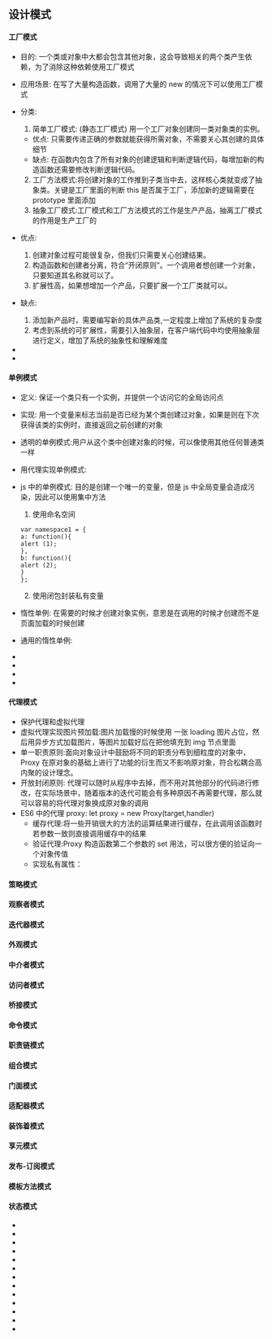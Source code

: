 <!--
 * @Author: your name
 * @Date: 2021-09-07 19:27:14
 * @LastEditTime: 2021-09-09 19:45:49
 * @LastEditors: Please set LastEditors
 * @Description: In User Settings Edit
 * @FilePath: \notes\study notes\设计模式\设计模式.md
-->

## 设计模式

<!-- ---------------------------- -->

#### 工厂模式

- 目的: 一个类或对象中大都会包含其他对象，这会导致相关的两个类产生依赖，为了消除这种依赖使用工厂模式
- 应用场景: 在写了大量构造函数，调用了大量的 new 的情况下可以使用工厂模式
- 分类:
  1. 简单工厂模式: (静态工厂模式) 用一个工厂对象创建同一类对象类的实例。
  - 优点: 只需要传递正确的参数就能获得所需对象，不需要关心其创建的具体细节
  - 缺点: 在函数内包含了所有对象的创建逻辑和判断逻辑代码，每增加新的构造函数还需要修改判断逻辑代码。
  2. 工厂方法模式:将创建对象的工作推到子类当中去，这样核心类就变成了抽象类。关键是工厂里面的判断 this 是否属于工厂，添加新的逻辑需要在 prototype 里面添加
  3. 抽象工厂模式:工厂模式和工厂方法模式的工作是生产产品，抽离工厂模式的作用是生产工厂的
- 优点:
  1. 创建对象过程可能很复杂，但我们只需要关心创建结果。
  2. 构造函数和创建者分离，符合“开闭原则”。一个调用者想创建一个对象，只要知道其名称就可以了。
  3. 扩展性高，如果想增加一个产品，只要扩展一个工厂类就可以。
- 缺点:

  1. 添加新产品时，需要编写新的具体产品类,一定程度上增加了系统的复杂度
  2. 考虑到系统的可扩展性，需要引入抽象层，在客户端代码中均使用抽象层进行定义，增加了系统的抽象性和理解难度

-
-

#### 单例模式

- 定义: 保证一个类只有一个实例，并提供一个访问它的全局访问点
- 实现: 用一个变量来标志当前是否已经为某个类创建过对象，如果是则在下次获得该类的实例时，直接返回之前创建的对象
- 透明的单例模式:用户从这个类中创建对象的时候，可以像使用其他任何普通类一样
- 用代理实现单例模式:
- js 中的单例模式: 目的是创建一个唯一的变量，但是 js 中全局变量会造成污染，因此可以使用集中方法

  1. 使用命名空间

  ```
  var namespace1 = {
  a: function(){
  alert (1);
  },
  b: function(){
  alert (2);
  }
  };

  ```

  2. 使用闭包封装私有变量

- 惰性单例: 在需要的时候才创建对象实例，意思是在调用的时候才创建而不是页面加载的时候创建
- 通用的惰性单例:
-
-
-
-

#### 代理模式

- 保护代理和虚拟代理
- 虚拟代理实现图片预加载:图片加载慢的时候使用 一张 loading 图片占位，然后用异步方式加载图片，等图片加载好后在把他填充到 img 节点里面
- 单一职责原则:面向对象设计中鼓励将不同的职责分布到细粒度的对象中，Proxy 在原对象的基础上进行了功能的衍生而又不影响原对象，符合松耦合高内聚的设计理念。
- 开放封闭原则: 代理可以随时从程序中去掉，而不用对其他部分的代码进行修改，在实际场景中，随着版本的迭代可能会有多种原因不再需要代理，那么就可以容易的将代理对象换成原对象的调用
- ES6 中的代理 proxy: let proxy = new Proxy(target,handler)
  - 缓存代理:将一些开销很大的方法的运算结果进行缓存，在此调用该函数时若参数一致则直接调用缓存中的结果
  - 验证代理:Proxy 构造函数第二个参数的 set 用法，可以很方便的验证向一个对象传值
  - 实现私有属性：

#### 策略模式

#### 观察者模式

#### 迭代器模式

#### 外观模式

#### 中介者模式

#### 访问者模式

<!-- ---------------------------- -->

#### 桥接模式

#### 命令模式

#### 职责链模式

<!-- ---------------------------- -->

#### 组合模式

#### 门面模式

#### 适配器模式

#### 装饰着模式

#### 享元模式

<!-- ---------------------------- -->

#### 发布-订阅模式

#### 模板方法模式

#### 状态模式

<!-- ---------------------------- -->

-
-
-
-
-
-
-
-
-
-
-
-
-

